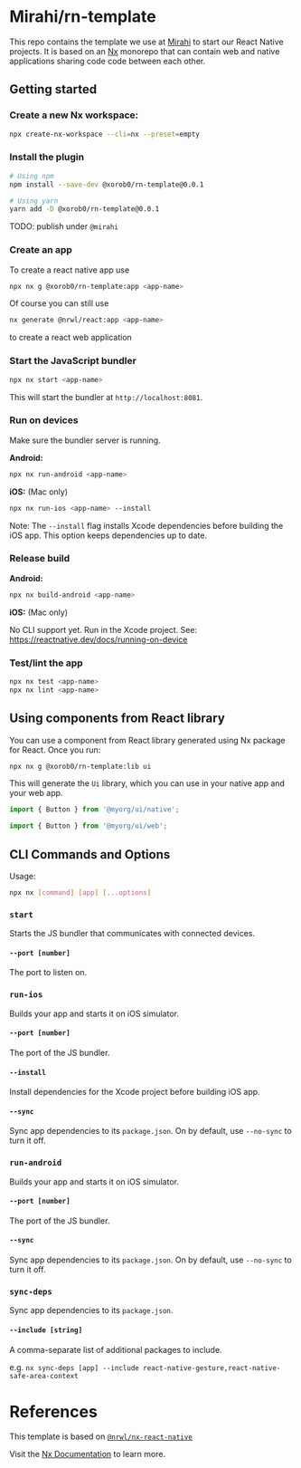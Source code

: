# Mirahi/rn-template

This repo contains the template we use at [Mirahi](https;//mirahi.io) to start our React Native projects.
It is based on an [Nx](https://nx.dev) monorepo that can contain web and native applications sharing code code between each other.

## Getting started

### Create a new Nx workspace:

```sh
npx create-nx-workspace --cli=nx --preset=empty
```

### Install the plugin

```sh
# Using npm
npm install --save-dev @xorob0/rn-template@0.0.1

# Using yarn
yarn add -D @xorob0/rn-template@0.0.1
```
TODO: publish under `@mirahi`

### Create an app

To create a react native app use
```sh
npx nx g @xorob0/rn-template:app <app-name>
```
Of course you can still use 
```sh
nx generate @nrwl/react:app <app-name>
```
to create a react web application

### Start the JavaScript bundler

```sh
npx nx start <app-name>
```

This will start the bundler at `http://localhost:8081`.

### Run on devices

Make sure the bundler server is running.

**Android:**

```sh
npx nx run-android <app-name>
```

**iOS:** (Mac only)

```sh
npx nx run-ios <app-name> --install
```

Note: The `--install` flag installs Xcode dependencies before building the iOS app. This option keeps dependencies up to date.

### Release build

**Android:**

```sh
npx nx build-android <app-name>
```

**iOS:** (Mac only)

No CLI support yet. Run in the Xcode project. See: https://reactnative.dev/docs/running-on-device

### Test/lint the app

```sh
npx nx test <app-name>
npx nx lint <app-name>
```

## Using components from React library

You can use a component from React library generated using Nx package for React. Once you run:

```sh
npx nx g @xorob0/rn-template:lib ui
```

This will generate the `Ui` library, which you can use in your native app and your web app.

```jsx
import { Button } from '@myorg/ui/native';
```

```jsx
import { Button } from '@myorg/ui/web';
```

## CLI Commands and Options

Usage:

```sh
npx nx [command] [app] [...options]
```

### `start`

Starts the JS bundler that communicates with connected devices.

#### `--port [number]`

The port to listen on.

### `run-ios`

Builds your app and starts it on iOS simulator.

#### `--port [number]`

The port of the JS bundler.

#### `--install`

Install dependencies for the Xcode project before building iOS app.

#### `--sync`

Sync app dependencies to its `package.json`. On by default, use `--no-sync` to turn it off.

### `run-android`

Builds your app and starts it on iOS simulator.

#### `--port [number]`

The port of the JS bundler.

#### `--sync`

Sync app dependencies to its `package.json`. On by default, use `--no-sync` to turn it off.

### `sync-deps`

Sync app dependencies to its `package.json`.

#### `--include [string]`

A comma-separate list of additional packages to include.

e.g. `nx sync-deps [app] --include react-native-gesture,react-native-safe-area-context`


# References
This template is based on [`@nrwl/nx-react-native`](https://github.com/nrwl/nx-react-native)

Visit the [Nx Documentation](https://nx.dev) to learn more.
